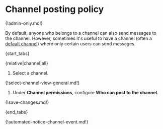 # Channel posting policy

{!admin-only.md!}

By default, anyone who belongs to a channel can also send messages to
the channel. However, sometimes it's useful to have a channel (often a
[default channel](/help/set-default-channels-for-new-users)) where only
certain users can send messages.

{start_tabs}

{relative|channel|all}

1. Select a channel.

{!select-channel-view-general.md!}

1. Under **Channel permissions**, configure **Who can post to the channel**.

{!save-changes.md!}

{end_tabs}

{!automated-notice-channel-event.md!}

